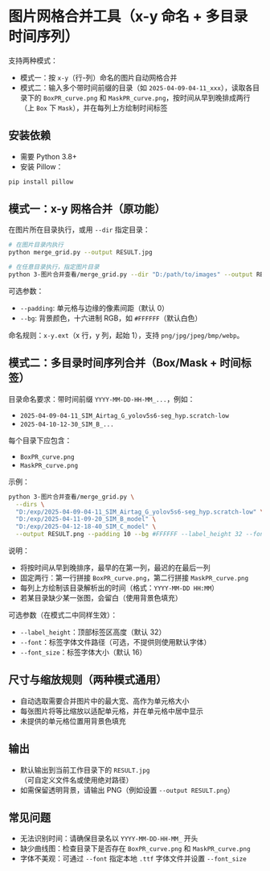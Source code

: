 # 图片网格合并工具（x-y 命名 + 多目录时间序列）

支持两种模式：
- 模式一：按 `x-y`（行-列）命名的图片自动网格合并
- 模式二：输入多个带时间前缀的目录（如 `2025-04-09-04-11_xxx`），读取各目录下的 `BoxPR_curve.png` 和 `MaskPR_curve.png`，按时间从早到晚排成两行（上 `Box` 下 `Mask`），并在每列上方绘制时间标签

## 安装依赖

- 需要 Python 3.8+
- 安装 Pillow：

```bash
pip install pillow
```

## 模式一：x-y 网格合并（原功能）

在图片所在目录执行，或用 `--dir` 指定目录：

```bash
# 在图片目录内执行
python merge_grid.py --output RESULT.jpg

# 在任意目录执行，指定图片目录
python 3-图片合并查看/merge_grid.py --dir "D:/path/to/images" --output RESULT.jpg
```

可选参数：
- `--padding`: 单元格与边缘的像素间距（默认 0）
- `--bg`: 背景颜色，十六进制 RGB，如 `#FFFFFF`（默认白色）

命名规则：`x-y.ext`（x 行，y 列，起始 1），支持 `png/jpg/jpeg/bmp/webp`。

## 模式二：多目录时间序列合并（Box/Mask + 时间标签）

目录命名要求：带时间前缀 `YYYY-MM-DD-HH-MM_...`，例如：
- `2025-04-09-04-11_SIM_Airtag_G_yolov5s6-seg_hyp.scratch-low`
- `2025-04-10-12-30_SIM_B_...`

每个目录下应包含：
- `BoxPR_curve.png`
- `MaskPR_curve.png`

示例：

```bash
python 3-图片合并查看/merge_grid.py \
  --dirs \
  "D:/exp/2025-04-09-04-11_SIM_Airtag_G_yolov5s6-seg_hyp.scratch-low" \
  "D:/exp/2025-04-11-09-20_SIM_B_model" \
  "D:/exp/2025-04-12-18-40_SIM_C_model" \
  --output RESULT.png --padding 10 --bg #FFFFFF --label_height 32 --font_size 16
```

说明：
- 将按时间从早到晚排序，最早的在第一列，最迟的在最后一列
- 固定两行：第一行拼接 `BoxPR_curve.png`，第二行拼接 `MaskPR_curve.png`
- 每列上方绘制该目录解析出的时间（格式：`YYYY-MM-DD HH:MM`）
- 若某目录缺少某一张图，会留白（使用背景色填充）

可选参数（在模式二中同样生效）：
- `--label_height`：顶部标签区高度（默认 32）
- `--font`：标签字体文件路径（可选，不提供则使用默认字体）
- `--font_size`：标签字体大小（默认 16）

## 尺寸与缩放规则（两种模式通用）

- 自动选取需要合并图片中的最大宽、高作为单元格大小
- 每张图片将等比缩放以适配单元格，并在单元格中居中显示
- 未提供的单元格位置用背景色填充

## 输出

- 默认输出到当前工作目录下的 `RESULT.jpg`（可自定义文件名或使用绝对路径）
- 如需保留透明背景，请输出 PNG（例如设置 `--output RESULT.png`）

## 常见问题

- 无法识别时间：请确保目录名以 `YYYY-MM-DD-HH-MM_` 开头
- 缺少曲线图：检查目录下是否存在 `BoxPR_curve.png` 和 `MaskPR_curve.png`
- 字体不美观：可通过 `--font` 指定本地 `.ttf` 字体文件并设置 `--font_size` 